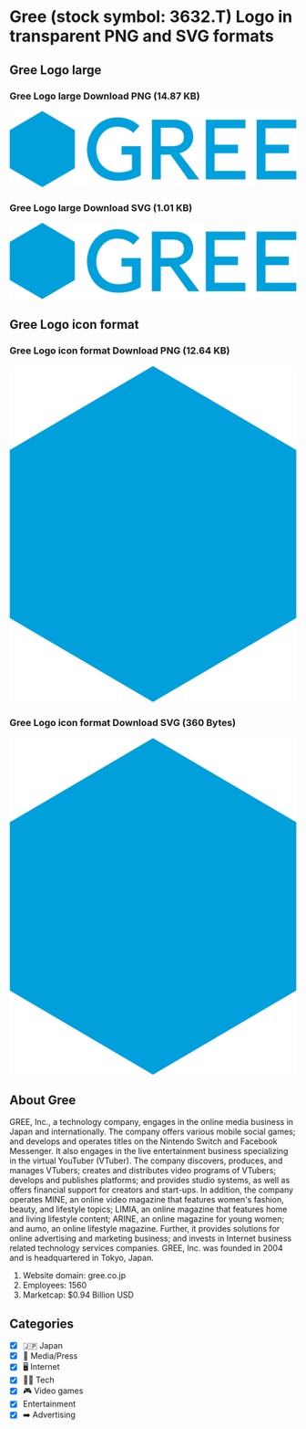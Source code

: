 # Gree (stock symbol: 3632.T) Logo in transparent PNG and SVG formats

## Gree Logo large

### Gree Logo large Download PNG (14.87 KB)

![Gree Logo large Download PNG (14.87 KB)](/img/orig/3632.T_BIG-0be8d331.png)

### Gree Logo large Download SVG (1.01 KB)

![Gree Logo large Download SVG (1.01 KB)](/img/orig/3632.T_BIG-7ee2cb3b.svg)

## Gree Logo icon format

### Gree Logo icon format Download PNG (12.64 KB)

![Gree Logo icon format Download PNG (12.64 KB)](/img/orig/3632.T-6dcc8e3d.png)

### Gree Logo icon format Download SVG (360 Bytes)

![Gree Logo icon format Download SVG (360 Bytes)](/img/orig/3632.T-17797a8a.svg)

## About Gree

GREE, Inc., a technology company, engages in the online media business in Japan and internationally. The company offers various mobile social games; and develops and operates titles on the Nintendo Switch and Facebook Messenger. It also engages in the live entertainment business specializing in the virtual YouTuber (VTuber). The company discovers, produces, and manages VTubers; creates and distributes video programs of VTubers; develops and publishes platforms; and provides studio systems, as well as offers financial support for creators and start-ups. In addition, the company operates MINE, an online video magazine that features women's fashion, beauty, and lifestyle topics; LIMIA, an online magazine that features home and living lifestyle content; ARINE, an online magazine for young women; and aumo, an online lifestyle magazine. Further, it provides solutions for online advertising and marketing business; and invests in Internet business related technology services companies. GREE, Inc. was founded in 2004 and is headquartered in Tokyo, Japan.

1. Website domain: gree.co.jp
2. Employees: 1560
3. Marketcap: $0.94 Billion USD


## Categories
- [x] 🇯🇵 Japan
- [x] 📰 Media/Press
- [x] 🖥️ Internet
- [x] 👩‍💻 Tech
- [x] 🎮 Video games
- [x] Entertainment
- [x] ➡️ Advertising
